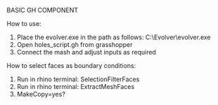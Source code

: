 BASIC GH COMPONENT

How  to use:
1. Place the evolver.exe in the path as follows:   C:\Evolver\evolver.exe
2. Open holes_script.gh from grasshopper
3. Connect the mash and adjust inputs as required





How to select faces as boundary conditions:
1. Run in rhino terminal: SelectionFilterFaces
2. Run in rhino terminal: ExtractMeshFaces
3. MakeCopy=yes?
